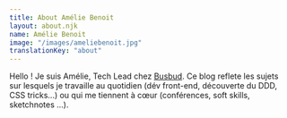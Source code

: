 ```yaml
---
title: About Amélie Benoit
layout: about.njk
name: Amélie Benoit
image: "/images/ameliebenoit.jpg"
translationKey: "about"
---
```


Hello ! Je suis Amélie, Tech Lead chez [Busbud](https://www.busbud.com). Ce blog reflete les sujets sur lesquels je travaille au quotidien (dév front-end, découverte du DDD, CSS tricks...) ou qui me tiennent à cœur (conférences, soft skills, sketchnotes ...).
